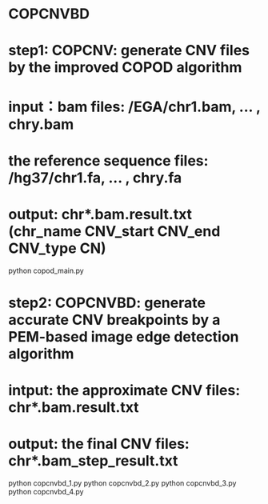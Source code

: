 # COPCNVBD

# step1: COPCNV: generate CNV files by the improved COPOD algorithm
# input：bam files: /EGA/chr1.bam, ... , chry.bam
#        the reference sequence files: /hg37/chr1.fa, ... , chry.fa
# output: chr*.bam.result.txt (chr_name	CNV_start	CNV_end	CNV_type	CN)
python copod_main.py

# step2: COPCNVBD: generate accurate CNV breakpoints by a PEM-based image edge detection algorithm
# intput: the approximate CNV files: chr*.bam.result.txt
# output: the final CNV files: chr*.bam_step_result.txt
python copcnvbd_1.py
python copcnvbd_2.py
python copcnvbd_3.py
python copcnvbd_4.py
